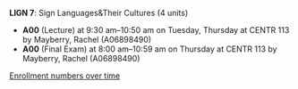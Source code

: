 **LIGN 7**: Sign Languages&Their Cultures (4 units)

- **A00** (Lecture) at 9:30 am–10:50 am on Tuesday, Thursday at CENTR 113 by Mayberry, Rachel (A06898490)
- **A00** (Final Exam) at 8:00 am–10:59 am on Thursday at CENTR 113 by Mayberry, Rachel (A06898490)

[Enrollment numbers over time](./LIGN7.tsv)
